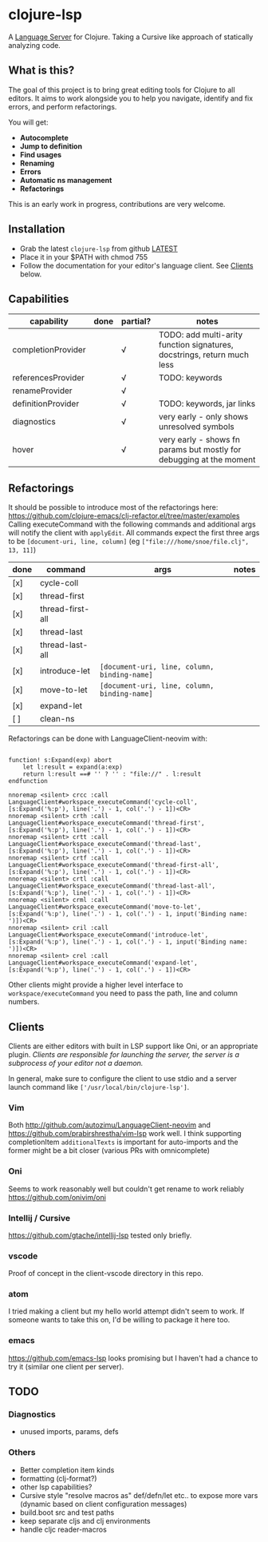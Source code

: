# clojure-lsp

A [Language Server](https://microsoft.github.io/language-server-protocol/) for Clojure. Taking a Cursive like approach of statically analyzing code.

## What is this?

The goal of this project is to bring great editing tools for Clojure to all editors. 
It aims to work alongside you to help you navigate, identify and fix errors, and perform refactorings. 

You will get:

- **Autocomplete**
- **Jump to definition**
- **Find usages**
- **Renaming**
- **Errors**
- **Automatic ns management**
- **Refactorings**

This is an early work in progress, contributions are very welcome.

## Installation

- Grab the latest `clojure-lsp` from github [LATEST](https://github.com/snoe/clojure-lsp/releases/latest)
- Place it in your $PATH with chmod 755
- Follow the documentation for your editor's language client. See [Clients](#clients) below.

## Capabilities

| capability | done | partial? | notes |
| ---------- | ---- | -------- | ----- |
| completionProvider | | √ | TODO: add multi-arity function signatures, docstrings, return much less |
| referencesProvider | | √ | TODO: keywords |
| renameProvider     | | √ | |
| definitionProvider | | √ | TODO: keywords, jar links |
| diagnostics        | | √ | very early - only shows unresolved symbols |
| hover              | | √ | very early - shows fn params but mostly for debugging at the moment | 

## Refactorings

It should be possible to introduce most of the refactorings here: https://github.com/clojure-emacs/clj-refactor.el/tree/master/examples
Calling executeCommand with the following commands and additional args will notify the client with `applyEdit`. 
All commands expect the first three args to be `[document-uri, line, column]` (eg `["file:///home/snoe/file.clj", 13, 11]`)

| done | command          | args | notes |
| ---- | ---------------- | ---- | ----- |
| [x]  | cycle-coll       | | |
| [x]  | thread-first     | | |
| [x]  | thread-first-all | | |
| [x]  | thread-last      | | |
| [x]  | thread-last-all  | | |
| [x]  | introduce-let    | `[document-uri, line, column, binding-name]` | |
| [x]  | move-to-let      | `[document-uri, line, column, binding-name]` | |
| [x]  | expand-let       | | |
| [ ]  | clean-ns         | | |

Refactorings can be done with LanguageClient-neovim with:
```vim

function! s:Expand(exp) abort
    let l:result = expand(a:exp)
    return l:result ==# '' ? '' : "file://" . l:result
endfunction

nnoremap <silent> crcc :call LanguageClient#workspace_executeCommand('cycle-coll', [s:Expand('%:p'), line('.') - 1, col('.') - 1])<CR>
nnoremap <silent> crth :call LanguageClient#workspace_executeCommand('thread-first', [s:Expand('%:p'), line('.') - 1, col('.') - 1])<CR>
nnoremap <silent> crtt :call LanguageClient#workspace_executeCommand('thread-last', [s:Expand('%:p'), line('.') - 1, col('.') - 1])<CR>
nnoremap <silent> crtf :call LanguageClient#workspace_executeCommand('thread-first-all', [s:Expand('%:p'), line('.') - 1, col('.') - 1])<CR>
nnoremap <silent> crtl :call LanguageClient#workspace_executeCommand('thread-last-all', [s:Expand('%:p'), line('.') - 1, col('.') - 1])<CR>
nnoremap <silent> crml :call LanguageClient#workspace_executeCommand('move-to-let', [s:Expand('%:p'), line('.') - 1, col('.') - 1, input('Binding name: ')])<CR>
nnoremap <silent> cril :call LanguageClient#workspace_executeCommand('introduce-let', [s:Expand('%:p'), line('.') - 1, col('.') - 1, input('Binding name: ')])<CR>
nnoremap <silent> crel :call LanguageClient#workspace_executeCommand('expand-let', [s:Expand('%:p'), line('.') - 1, col('.') - 1])<CR>
```

Other clients might provide a higher level interface to `workspace/executeCommand` you need to pass the path, line and column numbers.

## Clients

Clients are either editors with built in LSP support like Oni, or an appropriate plugin. 
*Clients are responsible for launching the server, the server is a subprocess of your editor not a daemon.*

In general, make sure to configure the client to use stdio and a server launch command like `['/usr/local/bin/clojure-lsp']`. 

### Vim 
Both http://github.com/autozimu/LanguageClient-neovim and https://github.com/prabirshrestha/vim-lsp work well. I think supporting completionItem `additionalTexts` is important for auto-imports and the former might be a bit closer (various PRs with omnicomplete)

### Oni
Seems to work reasonably well but couldn't get rename to work reliably https://github.com/onivim/oni

### Intellij / Cursive
https://github.com/gtache/intellij-lsp tested only briefly. 

### vscode
Proof of concept in the client-vscode directory in this repo.

### atom
I tried making a client but my hello world attempt didn't seem to work. If someone wants to take this on, I'd be willing to package it here too. 

### emacs
https://github.com/emacs-lsp looks promising but I haven't had a chance to try it (similar one client per server).

## TODO

### Diagnostics 
- unused imports, params, defs

### Others
- Better completion item kinds
- formatting (clj-format?)
- other lsp capabilities?
- Cursive style "resolve macros as" def/defn/let etc.. to expose more vars (dynamic based on client configuration messages)
- build.boot src and test paths
- keep separate cljs and clj environments
- handle cljc reader-macros
